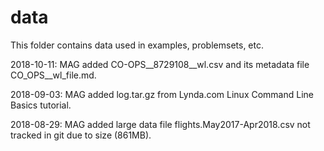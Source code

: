# data
This folder contains data used in examples, problemsets, etc.

2018-10-11: MAG added CO-OPS__8729108__wl.csv and its metadata file CO_OPS__wl_file.md.

2018-09-03: MAG added log.tar.gz from Lynda.com Linux Command Line Basics tutorial.

2018-08-29: MAG added large data file flights.May2017-Apr2018.csv not tracked in git due to size (861MB).
